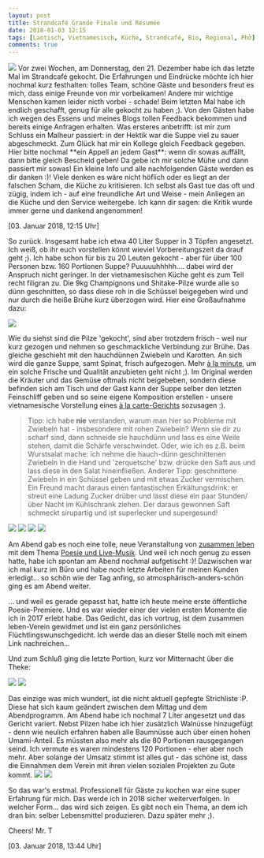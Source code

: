 ```yaml
---
layout: post
title: Strandcafé Grande Finale und Resumée
date: 2018-01-03 12:15
tags: [Laotisch, Vietnamesisch, Küche, Strandcafé, Bio, Regional, Phở]
comments: true
---
```

<img class="fit image" src="{{site.baseurl}}/images/2018-01-03-cover-Phở.jpg">
Vor zwei Wochen, am Donnerstag, den 21. Dezember habe ich das letzte Mal im Strandcafé gekocht. Die Erfahrungen und Eindrücke möchte ich hier nochmal kurz festhalten: tolles Team, schöne Gäste und besonders freut es mich, dass einige Freunde von mir vorbeikamen! Andere mir wichtige Menschen kamen leider nicth vorbei - schade! Beim letzten Mal habe ich endlich geschafft, genug für alle gekocht zu haben ;). Von den Gästen habe ich wegen des Essens und meines Blogs tollen Feedback bekommen und bereits einige Anfragen erhalten. Was ersteres anbetrifft: ist mir zum Schluss ein Malheur passiert: in der Hektik war die Suppe viel zu sauer abgeschmeckt. Zum Glück hat mir ein Kollege gleich Feedback gegeben. Hier bitte nochmal **ein Appell an jedem Gast**: wenn dir sowas auffällt, dann bitte gleich Bescheid geben! Da gebe ich mir solche Mühe und dann passiert mir sowas! Ein kleine Info und alle nachfolgenden Gäste werden es dir danken :)! Viele denken es wäre nicht höflich oder es liegt an der falschen Scham, die Küche zu kritisieren. Ich selbst als Gast tue das oft und zügig, indem ich - auf eine freundliche Art und Weise - mein Anliegen an die Küche und den Service weitergebe. Ich kann dir sagen: die Kritik wurde immer gerne und dankend angenommen!

[03. Januar 2018, 12:15 Uhr]

So zurück. Insgesamt habe ich etwa 40 Liter Supper in 3 Töpfen angesetzt. Ich weiß, ob ihr euch vorstellen könnt wieviel Vorbereitungszeit da drauf geht ;). Ich habe schon für bis zu 20 Leuten gekocht - aber für über 100 Personen bzw. 160 Portionen Suppe? Puuuuuhhhhh.... dabei wird der Anspruch nicht geringer. In der vietnamesischen Küche geht es zum Teil recht filigran zu. Die 9kg Champignons und Shitake-Pilze wurde alle so dünn geschnitten, so dass diese roh in die Schüssel beigegeben wird und nur durch die heiße Brühe kurz überzogen wird. Hier eine Großaufnahme dazu:

<img class="fit image" src="{{site.baseurl}}/images/2018-01-03-thinly-sliced-vegetables.jpg">

Wie du siehst sind die Pilze 'gekocht', sind aber trotzdem frisch - weil nur kurz gezogen und nehmen so geschmackliche Verbindung zur Brühe. Das gleiche geschieht mit den hauchdünnen Zwiebeln und Karotten. An sich wird die ganze Suppe, samt Spinat, frisch aufgezogen. Mehr [à la minute](https://de.wikipedia.org/wiki/À_la_minute), um ein solche Frische und Qualität anzubieten geht nicht ;). Im Original werden die Kräuter und das Gemüse oftmals nicht beigebeben, sondern diese befinden sich am Tisch und der Gast kann der Suppe selber den letzten Feinschliff geben und so seine eigene Komposition erstellen - unsere vietnamesische Vorstellung eines [à la carte-Gerichts](https://de.wikipedia.org/wiki/À_la_carte) sozusagen :).

> Tipp: ich habe **nie** verstanden, warum man hier so Probleme mit Zwiebeln hat - insbesondere mit rohen Zwiebeln? Wenn sie dir zu scharf sind, dann schneide sie hauchdünn und lass es eine Weile stehen, damit die Schärfe verschwindet. Oder, wie ich es z.B. beim Wurstsalat mache: ich nehme die hauch-dünn geschnittenen Zwiebeln in die Hand und 'zerquetsche' bzw. drücke den Saft aus und lass diese in den Salat hineinfließen. Anderer Tipp: geschnittene Zwiebeln in ein Schüssel geben und mit etwas Zucker vermischen. Ein Freund macht daraus einen fantastischen Erkältungsdrink: er streut eine Ladung Zucker drüber und lässt diese ein paar Stunden/über Nacht im Kühlschrank ziehen. Der daraus gewonnen Saft schmeckt sirupartig und ist superlecker und supergesund!

<img class="image left" src="{{site.baseurl}}/images/2018-01-03-Abend-Poesie-und-Musik-1.jpg">
<img class="image right" src="{{site.baseurl}}/images/2018-01-03-Abend-Poesie-und-Musik-2.jpg">
<img class="image left" src="{{site.baseurl}}/images/2018-01-03-Abend-Poesie-und-Musik-3.jpg">
<img class="image right" src="{{site.baseurl}}/images/2018-01-03-Abend-Poesie-und-Musik-4.jpg">

Am Abend gab es noch eine tolle, neue Veranstaltung von [zusammen leben](https://www.facebook.com/zusammenlebeneV/) mit dem Thema [Poesie und Live-Musik](https://www.facebook.com/events/1957116771169899/). Und weil ich noch genug zu essen hatte, habe ich spontan am Abend nochmal aufgetischt :)! Dazwischen war ich mal kurz im Büro und habe noch letzte Arbeiten für meinen Kunden erledigt... so schön wie der Tag anfing, so atmosphärisch-anders-schön ging es am Abend weiter.

... und weil es gerade gepasst hat, hatte ich heute meine erste öffentliche Poesie-Premiere. Und es war wieder einer der vielen ersten Momente die ich in 2017 erlebt habe. Das Gedicht, das ich vortrug, ist dem zusammen leben-Verein gewidmet und ist ein ganz persönliches Flüchtlingswunschgedicht. Ich werde das an dieser Stelle noch mit einem Link nachreichen...

Und zum Schluß ging die letzte Portion, kurz vor Mitternacht über die Theke:

<img class="image left" src="{{site.baseurl}}/images/2018-01-03-last-portion-1.jpg">
<img class="image right" src="{{site.baseurl}}/images/2018-01-03-last-portion-2.jpg">

Das einzige was mich wundert, ist die nicht aktuell gepfegte Strichliste :P. Diese hat sich kaum geändert zwischen dem Mittag und dem Abendprogramm. Am Abend habe ich nochmal 7 Liter angesetzt und das Gericht variert. Nebst Pilzen habe ich hier zusätzlich Walnüsse hinzugefügt - denn wie neulich erfahren haben alle Baumnüsse auch über einen hohen Umami-Anteil. Es müssten also mehr als die 80 Portionen rausgegangen seind. Ich vermute es waren mindestens 120 Portionen - eher aber noch mehr. Aber solange der Umsatz stimmt ist alles gut - das schöne ist, dass die Einnahmen dem Verein mit ihren vielen sozialen Projekten zu Gute kommt.
<img class="image left" src="{{site.baseurl}}/images/2018-01-03-bill-1.jpg">
<img class="image right" src="{{site.baseurl}}/images/2018-01-03-bill-2.jpg">

So das war's erstmal. Professionell für Gäste zu kochen war eine super Erfahrung für mich. Das werde ich in 2018 sicher weiterverfolgen. In welcher Form... das wird sich zeigen. Es gibt noch ein Thema, an dem ich dran bin: selber Lebensmittel produzieren. Dazu später mehr ;).

Cheers! Mr. T


[03. Januar 2018, 13:44 Uhr]
